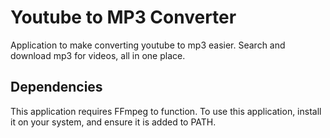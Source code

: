 # Youtube to MP3 Converter
Application to make converting youtube to mp3 easier. Search and download mp3 for videos, all in one place.

## Dependencies
This application requires FFmpeg to function. To use this application, install it on your system, and ensure it is added to PATH.

